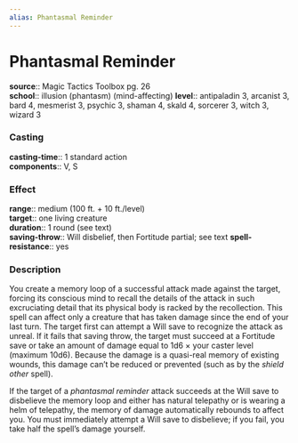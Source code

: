 ```yaml
---
alias: Phantasmal Reminder
---
```


# Phantasmal Reminder 

**source**:: Magic Tactics Toolbox pg. 26  
**school**:: illusion (phantasm) (mind-affecting)
**level**:: antipaladin 3, arcanist 3, bard 4, mesmerist 3, psychic 3, shaman 4, skald 4, sorcerer 3, witch 3, wizard 3

### Casting 

**casting-time**:: 1 standard action  
**components**:: V, S

### Effect 

**range**:: medium (100 ft. + 10 ft./level)  
**target**:: one living creature  
**duration**:: 1 round (see text)  
**saving-throw**:: Will disbelief, then Fortitude partial; see text
**spell-resistance**:: yes

### Description 

You create a memory loop of a successful attack made against the target, forcing its conscious mind to recall the details of the attack in such excruciating detail that its physical body is racked by the recollection. This spell can affect only a creature that has taken damage since the end of your last turn. The target first can attempt a Will save to recognize the attack as unreal. If it fails that saving throw, the target must succeed at a Fortitude save or take an amount of damage equal to 1d6 × your caster level (maximum 10d6). Because the damage is a quasi-real memory of existing wounds, this damage can’t be reduced or prevented (such as by the *shield other* spell).  
  
If the target of a *phantasmal reminder* attack succeeds at the Will save to disbelieve the memory loop and either has natural telepathy or is wearing a helm of telepathy, the memory of damage automatically rebounds to affect you. You must immediately attempt a Will save to disbelieve; if you fail, you take half the spell’s damage yourself.
